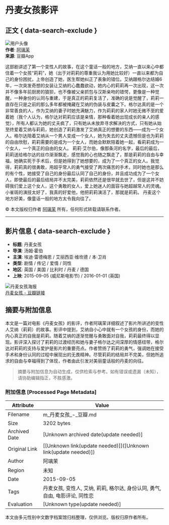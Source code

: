 # 丹麦女孩影评

## 正文 { data-search-exclude }


![用户头像](https://img9.doubanio.com/icon/u202025893-6.jpg)  
**作者**: [阿璃茉](https://www.douban.com/people/202025893/)  
**来源**: 豆瓣App  

这部剧讲述了第一个变性人的故事，在这个童话一般的地方，艾纳一直以来心中都住着一个女孩“莉莉”，她（出于对莉莉的尊重我认为用她比较好）一直以来都为自己的身份困扰，上帝创造了她，医生帮她纠正了表象的错位。艾纳跟格尔达结婚6年，一次突发奇想的女装让艾纳的心蠢蠢欲动，她内心的莉莉再一次出现，这一次并不像多年前厨房的狼狈，也不像被父亲抓包与汉斯亲吻的错愕，更像是一种觉醒，一种身份的认同与重建，于是真正的莉莉复活了，准确的说是觉醒了，莉莉一直存在只是之前的那么多年都被掩藏在艾纳的伪装与皮囊之下。格尔达真的是一个非常善良的人，作为艾纳的妻子时她充满魅力，作为莉莉的家人时她无微不至的爱着她（我个人认为，格尔达对莉莉应该是亲情，那种看着她出现成长的亲人的感觉），所有人都认为她的丈夫疯了，只有她从未放弃寻求解决的方式，只有她从始至终爱着艾纳与莉莉，她创造了莉莉激发了艾纳真正的想要的东西——成为一个女人。格尔达陪着艾纳从一个男人变成一个女人，她为失去的丈夫遗憾但是也为莉莉的自由欣慰，莉莉需要的是成为一个女人，而她会默默陪着她一起，看莉莉成为一个女人，一个真正的自由的女人。 莉莉·艾尔伯，像那条河的名字，最后的最后，莉莉送给格尔达的丝巾渐渐飘走，感觉我的心也随之飘走了，那是莉莉的自由与幸福，她确实死于手术后，但是她得到了她想要的，成为了一个真正的女人。我觉得，莉莉真的很勇敢，用超乎常人的勇气接受了两次痛苦的手术，同时她也是那么的有个性，她接受了自己的身份最后认同了自己的身份，并且成功成为了一个女人，即使最后的最后结局并不太完美，莉莉依然还是很早就去世了，但是这并不妨碍我们爱上这个女人，这个勇敢的女人，爱上她迷人的面容与她超越常人的灵魂。小雀斑的演技太好了，我真的好爱他，他把莉莉演活了，那就是莉莉。 丹麦这个地方好美，像童话一般的地方太令我向往了。

© 本文版权归作者 [阿璃茉](https://www.douban.com/people/202025893/) 所有，任何形式转载请联系作者。

---

## 影片信息 { data-search-exclude }

- **标题**: 丹麦女孩
- **导演**: 汤姆·霍伯
- **主演**: 埃迪·雷德梅恩 / 艾丽西亚·维坎德 / 本·卫肖
- **类型**: 剧情 / 传记 / 爱情 / 同性
- **地区**: 英国 / 美国 / 比利时 / 丹麦 / 德国
- **上映**: 2015-09-05 (威尼斯电影节) / 2016-01-01 (英国)
  
![丹麦女孩海报](https://img1.doubanio.com/view/photo/s_ratio_poster/public/p2264778990.webp)  
[丹麦女孩 - 豆瓣链接](https://movie.douban.com/subject/3071604/)
<!-- tcd_original_link https://m.douban.com/movie/review/15092128/ -->


## 摘要与附加信息

<!-- tcd_abstract -->
本文是一篇对电影《丹麦女孩》的影评，作者阿璃茉详细叙述了影片所讲述的变性人艾纳（莉莉）的故事。影评中提到，艾纳自小心中就有一个女孩的身份，而她的内心真正的自我是莉莉。随着艾纳的逐渐觉醒与勇敢面对自我，莉莉最终得以显现。影评深入探讨了莉莉的过渡经历和她与妻子格尔达之间深厚的情感纽带，格尔达对莉莉的支持与爱护是影片的重要亮点。作者赞扬了莉莉的勇气，强调她在接受手术和身份认同的过程中展现出的无畏精神。尽管莉莉的结局并不完美，但她所追求的自由与幸福得到了体现，作者由此引发对美丽童话般的丹麦的向往。
<!-- tcd_abstract_end -->

> 摘要与附加信息为自动生成，仅供检索与参考。如有错误或遗漏（未知），请协助编辑指正，不胜感激。

### 附加信息 [Processed Page Metadata]

| Attribute       | Value                                  |
|-----------------|----------------------------------------|
| Filename        | m_丹麦女孩_-_豆瓣.md                             |
| Size            | 3202 bytes                           |
| Archived Date   | [Unknown archived date(update needed)]                             |
| Original Link   | [[Unknown link(update needed)]]([Unknown link(update needed)])                       |
| Author          | 阿璃茉                               |
| Region          | 未知                               |
| Date            | 2015-09-05                                 |
| Tags            | 丹麦女孩, 变性人, 艾纳, 莉莉, 格尔达, 身份认同, 勇气, 自由, 电影评论, 同性恋                                 |
| Evaluation            | [Unknown type(update needed)]                                 |
<!-- tcd_table_end -->

本文由多元性别中文数字档案馆归档整理，仅供浏览。版权归原作者所有。
